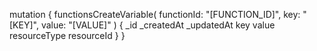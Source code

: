 mutation {
    functionsCreateVariable(
        functionId: "[FUNCTION_ID]",
        key: "[KEY]",
        value: "[VALUE]"
    ) {
        _id
        _createdAt
        _updatedAt
        key
        value
        resourceType
        resourceId
    }
}
